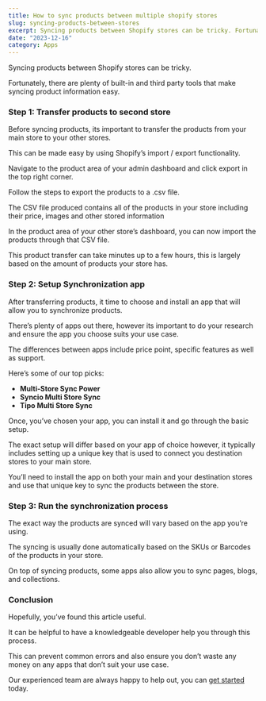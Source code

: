 ```yaml
---
title: How to sync products between multiple shopify stores
slug: syncing-products-between-stores
excerpt: Syncing products between Shopify stores can be tricky. Fortunately, there are plenty of built-in and third party tools that make syncing product information easy.
date: "2023-12-16"
category: Apps
---
```


Syncing products between Shopify stores can be tricky.

Fortunately, there are plenty of built-in and third party tools that make syncing product information easy.

### Step 1: Transfer products to second store

Before syncing products, its important to transfer the products from your main store to your other stores.

This can be made easy by using Shopify’s import / export functionality.

Navigate to the product area of your admin dashboard and click export in the top right corner.

Follow the steps to export the products to a .csv file.

The CSV file produced contains all of the products in your store including their price, images and other stored information

In the product area of your other store’s dashboard, you can now import the products through that CSV file.

This product transfer can take minutes up to a few hours, this is largely based on the amount of products your store has.

### Step 2: Setup Synchronization app

After transferring products, it time to choose and install an app that will allow you to synchronize products.

There’s plenty of apps out there, however its important to do your research and ensure the app you choose suits your use case.

The differences between apps include price point, specific features as well as support.

Here’s some of our top picks:

-   **Multi‑Store Sync Power**
-   **Syncio Multi Store Sync**
-   **Tipo Multi Store Sync**

Once, you’ve chosen your app, you can install it and go through the basic setup.

The exact setup will differ based on your app of choice however, it typically includes setting up a unique key that is used to connect you destination stores to your main store.

You’ll need to install the app on both your main and your destination stores and use that unique key to sync the products between the store.

### Step 3: Run the synchronization process

The exact way the products are synced will vary based on the app you’re using.

The syncing is usually done automatically based on the SKUs or Barcodes of the products in your store.

On top of syncing products, some apps also allow you to sync pages, blogs, and collections.

### Conclusion

Hopefully, you’ve found this article useful.

It can be helpful to have a knowledgeable developer help you through this process.

This can prevent common errors and also ensure you don’t waste any money on any apps that don’t suit your use case.

Our experienced team are always happy to help out, you can [get started](/#pricing) today.

